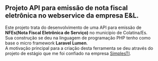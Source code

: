 ## Projeto API para emissão de nota fiscal eletrônica no webservice da empresa E&L.  

Este projeto trata do desenvolvimento de uma API para emissão de **NFEs(Nota Fiscal Eletrônica de Serviço)** no município de Colatina/Es.  
Sua construção se deu na linguagem de programação PHP tenho como base o micro framework **Laravel Lumen**.  
A motivação principal para a criação desta ferramenta se deu através do projeto de estágio que me foi confiado na empresa [SimplesTI](https://www.simplesti.com.br/).  


 


